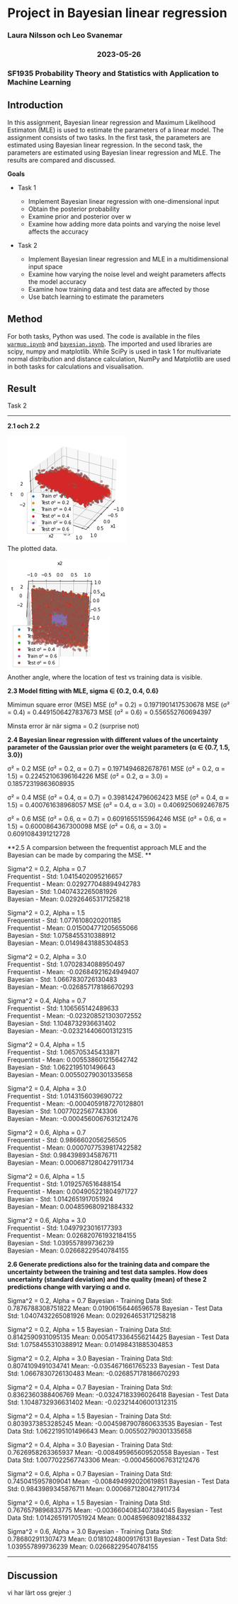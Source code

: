 # Project in Bayesian linear regression
### Laura Nilsson och Leo Svanemar 
### <p style="text-align: center;">2023-05-26</p>
### SF1935 Probability Theory and Statistics with Application to Machine Learning

## Introduction
In this assignment, Bayesian linear regression and Maximum Likelihood Estimaton (MLE) is used to estimate the parameters of a linear model. The assignment consists of two tasks. In the first task, the parameters are estimated using Bayesian linear regression. In the second task, the parameters are estimated using Bayesian linear regression and MLE. The results are compared and discussed.

**Goals**

- Task 1
  - Implement Bayesian linear regression with one-dimensional input
  - Obtain the posterior probability
  - Examine prior and posterior over w
  - Examine how adding more data points and varying the noise level affects the accuracy

- Task 2
  - Implement Bayesian linear regression and MLE in a multidimensional input space
  - Examine how varying the noise level and weight parameters affects the model accuracy
  - Examine how training data and test data are affected by those
  - Use batch learning to estimate the parameters



## Method
For both tasks, Python was used. The code is available in the files [`warmup.ipynb`](https://github.com/laurani02/bayesian-project/blob/main/warmup.ipynb) and [`bayesian.ipynb`](https://github.com/laurani02/bayesian-project/blob/main/bayesian.ipynb). The imported and used libraries are scipy, numpy and matplotlib. While SciPy is used in task 1 for multivariate normal distribution and distance calculation, NumPy and Matplotlib are used in both tasks for calculations and visualisation.

## Result

Task 2
____

**2.1 och 2.2**  
  
![The plotted data](plot1.png)  
The plotted data. 
  
![Another angle, where the location of test vs training data is visible ](plot2.png)   
Another angle, where the location of test vs training data is visible.

**2.3 Model fitting with MLE, sigma ∈ {0.2, 0.4, 0.6}**


Mimimun square error (MSE)
MSE (σ² = 0.2) = 0.1971901417530678
MSE (σ² = 0.4) = 0.4491506427837673
MSE (σ² = 0.6) = 0.556552760694397

Minsta error är när sigma = 0.2 (surprise not)

**2.4 Bayesian linear regression with different values of the uncertainty parameter of the Gaussian prior over the weight parameters (α ∈ {0.7, 1.5, 3.0})**
  
σ² = 0.2
MSE (σ² = 0.2, α = 0.7) = 0.1971494682678761
MSE (σ² = 0.2, α = 1.5) = 0.22452106396164226
MSE (σ² = 0.2, α = 3.0) = 0.18572319863608935
  
σ² = 0.4
MSE (σ² = 0.4, α = 0.7) = 0.3981424796062423
MSE (σ² = 0.4, α = 1.5) = 0.400761638968057
MSE (σ² = 0.4, α = 3.0) = 0.4069250692467875
  
σ² = 0.6
MSE (σ² = 0.6, α = 0.7) = 0.6091655155964246
MSE (σ² = 0.6, α = 1.5) = 0.6000864367300098
MSE (σ² = 0.6, α = 3.0) = 0.6091084391212728

**2.5 A comparsion between the frequentist approach MLE and the Bayesian can be made by comparing the MSE. **

Sigma^2 = 0.2, Alpha = 0.7  
Frequentist - Std: 1.0415402095216657  
Frequentist - Mean: 0.029277048894942783  
Bayesian - Std: 1.0407432265081926  
Bayesian - Mean: 0.029264653171258218  

Sigma^2 = 0.2, Alpha = 1.5  
Frequentist - Std: 1.0776108020201185  
Frequentist - Mean: 0.015004771205655066  
Bayesian - Std: 1.0758455310388912  
Bayesian - Mean: 0.01498431885304853  

Sigma^2 = 0.2, Alpha = 3.0  
Frequentist - Std: 1.0702834088950497  
Frequentist - Mean: -0.02684921624949407  
Bayesian - Std: 1.0667830726130483  
Bayesian - Mean: -0.026857178186670293  

Sigma^2 = 0.4, Alpha = 0.7  
Frequentist - Std: 1.106565142489633  
Frequentist - Mean: -0.023208521303072552  
Bayesian - Std: 1.1048732936631402  
Bayesian - Mean: -0.023214406001312315  

Sigma^2 = 0.4, Alpha = 1.5  
Frequentist - Std: 1.065705345433871  
Frequentist - Mean: 0.005538601215642742  
Bayesian - Std: 1.0622195101496643  
Bayesian - Mean: 0.005502790301335658  

Sigma^2 = 0.4, Alpha = 3.0  
Frequentist - Std: 1.0143156039690722  
Frequentist - Mean: -0.0004059187270128801  
Bayesian - Std: 1.0077022567743306  
Bayesian - Mean: -0.0004560067631212476  

Sigma^2 = 0.6, Alpha = 0.7  
Frequentist - Std: 0.9866602056256505  
Frequentist - Mean: 0.0007077539817422582  
Bayesian - Std: 0.9843989345876711  
Bayesian - Mean: 0.0006871280427911734  

Sigma^2 = 0.6, Alpha = 1.5  
Frequentist - Std: 1.0192576516488154  
Frequentist - Mean: 0.004905221804971727  
Bayesian - Std: 1.0142651917051924  
Bayesian - Mean: 0.004859680921884332  

Sigma^2 = 0.6, Alpha = 3.0  
Frequentist - Std: 1.0497923016177393  
Frequentist - Mean: 0.026820761932184155  
Bayesian - Std: 1.039557899736239  
Bayesian - Mean: 0.02668229540784155  


**2.6 Generate predictions also for the training data and compare the uncertainty between the training and test data samples. How does uncertainty (standard deviation) and the quality (mean) of these 2 predictions change with varying α and σ.**

Sigma^2 = 0.2, Alpha = 0.7
Bayesian - Training Data
Std: 0.7876788308751822
Mean: 0.01906156446596578
Bayesian - Test Data
Std: 1.0407432265081926
Mean: 0.029264653171258218

Sigma^2 = 0.2, Alpha = 1.5
Bayesian - Training Data
Std: 0.8142590931095135
Mean: 0.0054173364556214425
Bayesian - Test Data
Std: 1.0758455310388912
Mean: 0.01498431885304853

Sigma^2 = 0.2, Alpha = 3.0
Bayesian - Training Data
Std: 0.8074109491034741
Mean: -0.0354671661765233
Bayesian - Test Data
Std: 1.0667830726130483
Mean: -0.026857178186670293

Sigma^2 = 0.4, Alpha = 0.7
Bayesian - Training Data
Std: 0.8362360388406769
Mean: -0.03247183396026418
Bayesian - Test Data
Std: 1.1048732936631402
Mean: -0.023214406001312315

Sigma^2 = 0.4, Alpha = 1.5
Bayesian - Training Data
Std: 0.8039373853285245
Mean: -0.0045987907860633535
Bayesian - Test Data
Std: 1.0622195101496643
Mean: 0.005502790301335658

Sigma^2 = 0.4, Alpha = 3.0
Bayesian - Training Data
Std: 0.7626958263365937
Mean: -0.008495965609520558
Bayesian - Test Data
Std: 1.0077022567743306
Mean: -0.0004560067631212476

Sigma^2 = 0.6, Alpha = 0.7
Bayesian - Training Data
Std: 0.7450415957809041
Mean: -0.008494992020619851
Bayesian - Test Data
Std: 0.9843989345876711
Mean: 0.0006871280427911734

Sigma^2 = 0.6, Alpha = 1.5
Bayesian - Training Data
Std: 0.7676579896833775
Mean: -0.0036604083407384045
Bayesian - Test Data
Std: 1.0142651917051924
Mean: 0.004859680921884332

Sigma^2 = 0.6, Alpha = 3.0
Bayesian - Training Data
Std: 0.786802911307473
Mean: 0.01810248009176131
Bayesian - Test Data
Std: 1.039557899736239
Mean: 0.02668229540784155



____

## Discussion

vi har lärt oss grejer :)
